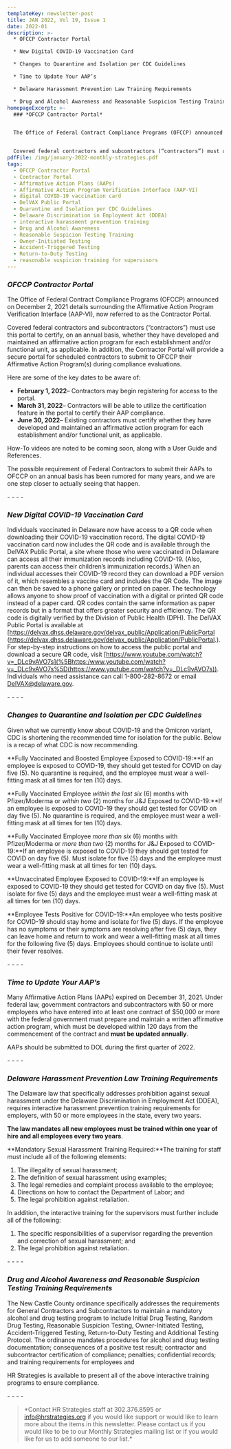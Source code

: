 ```yaml
---
templateKey: newsletter-post
title: JAN 2022, Vol 19, Issue 1
date: 2022-01
description: >-
  * OFCCP Contractor Portal

  * New Digital COVID-19 Vaccination Card

  * Changes to Quarantine and Isolation per CDC Guidelines

  * Time to Update Your AAP’s

  * Delaware Harassment Prevention Law Training Requirements

  * Drug and Alcohol Awareness and Reasonable Suspicion Testing Training Requirements
homepageExcerpt: >-
  ### *OFCCP Contractor Portal*


  The Office of Federal Contract Compliance Programs (OFCCP) announced on December 2, 2021 details surrounding the Affirmative Action Program Verification Interface (AAP-VI), now referred to as the Contractor Portal.


  Covered federal contractors and subcontractors (“contractors”) must use this portal to certify, on an annual basis, whether they have developed and maintained an affirmative action program for each establishment and/or functional unit, as applicable. In addition, the Contractor Portal will provide a secure portal for scheduled contractors to submit to OFCCP their Affirmative Action Program(s) during compliance evaluations.
pdfFile: /img/january-2022-monthly-strategies.pdf
tags:
  - OFCCP Contractor Portal
  - Contractor Portal
  - Affirmative Action Plans (AAPs)
  - Affirmative Action Program Verification Interface (AAP-VI)
  - digital COVID-19 vaccination card
  - DelVAX Public Portal
  - Quarantine and Isolation per CDC Guidelines
  - Delaware Discrimination in Employment Act (DDEA)
  - interactive harassment prevention training
  - Drug and Alcohol Awareness
  - Reasonable Suspicion Testing Training
  - Owner-Initiated Testing
  - Accident-Triggered Testing
  - Return-to-Duty Testing
  - reasonable suspicion training for supervisors
---
```

### ***OFCCP Contractor Portal***

The Office of Federal Contract Compliance Programs (OFCCP) announced on December 2, 2021 details surrounding the Affirmative Action Program Verification Interface (AAP-VI), now referred to as the Contractor Portal.

Covered federal contractors and subcontractors (“contractors”) must use this portal to certify, on an annual basis, whether they have developed and maintained an affirmative action program for each establishment and/or functional unit, as applicable. In addition, the Contractor Portal will provide a secure portal for scheduled contractors to submit to OFCCP their Affirmative Action Program(s) during compliance evaluations.

Here are some of the key dates to be aware of:

* **February 1, 2022**– Contractors may begin registering for access to the portal.
* **March 31, 2022**– Contractors will be able to utilize the certification feature in the portal to certify their AAP compliance.
* **June 30, 2022**– Existing contractors must certify whether they have developed and maintained an affirmative action program for each establishment and/or functional unit, as applicable.

How-To videos are noted to be coming soon, along with a User Guide and References.

The possible requirement of Federal Contractors to submit their AAPs to OFCCP on an annual basis has been rumored for many years, and we are one step closer to actually seeing that happen.

\- - - -

### ***New Digital COVID-19 Vaccination Card***

Individuals vaccinated in Delaware now have access to a QR code when downloading their COVID-19 vaccination record. The digital COVID-19 vaccination card now includes the QR code and is available through the DelVAX Public Portal, a site where those who were vaccinated in Delaware can access all their immunization records including COVID-19. (Also, parents can access their children’s immunization records.) When an individual accesses their COVID-19 record they can download a PDF version of it, which resembles a vaccine card and includes the QR Code. The image can then be saved to a phone gallery or printed on paper. The technology allows anyone to show proof of vaccination with a digital or printed QR code instead of a paper card. QR codes contain the same information as paper records but in a format that offers greater security and efficiency. The QR code is digitally verified by the Division of Public Health (DPH). The DelVAX Public Portal is available at [https://delvax.dhss.delaware.gov/delvax_public/Application/PublicPortal (<https://delvax.dhss.delaware.gov/delvax_public/Application/PublicPortal>.). For step-by-step instructions on how to access the public portal and download a secure QR code, visit [https://www.youtube.com/watch?v=_DLc9vAVO7s](%5Bhttps:/www.youtube.com/watch?v=_DLc9vAVO7s%5D(https://www.youtube.com/watch?v=_DLc9vAVO7s)). Individuals who need assistance can call 1-800-282-8672 or email [DelVAX@delaware.gov](DelVAX@delaware.gov).

\- - - -

### ***Changes to Quarantine and Isolation per CDC Guidelines***

Given what we currently know about COVID-19 and the Omicron variant, CDC is shortening the recommended time for isolation for the public. Below is a recap of what CDC is now recommending.

**Fully Vaccinated and Boosted Employee Exposed to COVID-19:**If an employee is exposed to COVID-19, they should get tested for COVID on day five (5). No quarantine is required, and the employee must wear a well-fitting mask at all times for ten (10) days.

**Fully Vaccinated Employee *within the last six* (6) months with Pfizer/Moderma or *within two* (2) months for J&J Exposed to COVID-19:**If an employee is exposed to COVID-19 they should get tested for COVID on day five (5). No quarantine is required, and the employee must wear a well-fitting mask at all times for ten (10) days.

**Fully Vaccinated Employee *more than six* (6) months with Pfizer/Moderma or *more than two* (2) months for J&J Exposed to COVID-19:**If an employee is exposed to COVID-19 they should get tested for COVID on day five (5). Must isolate for five (5) days and the employee must wear a well-fitting mask at all times for ten (10) days.

**Unvaccinated Employee Exposed to COVID-19:**If an employee is exposed to COVID-19 they should get tested for COVID on day five (5). Must isolate for five (5) days and the employee must wear a well-fitting mask at all times for ten (10) days.

**Employee Tests Positive for COVID-19:**An employee who tests positive for COVID-19 should stay home and isolate for five (5) days. If the employee has no symptoms or their symptoms are resolving after five (5) days, they can leave home and return to work and wear a well-fitting mask at all times for the following five (5) days. Employees should continue to isolate until their fever resolves.

\- - - -

### ***Time to Update Your AAP’s***

Many Affirmative Action Plans (AAPs) expired on December 31, 2021. Under federal law, government contractors and subcontractors with 50 or more employees who have entered into at least one contract of $50,000 or more with the federal government must prepare and maintain a written affirmative action program, which must be developed within 120 days from the commencement of the contract and **must be updated annually**.

AAPs should be submitted to DOL during the first quarter of 2022.

\- - - -

### ***Delaware Harassment Prevention Law Training Requirements***

The Delaware law that specifically addresses prohibition against sexual harassment under the Delaware Discrimination in Employment Act (DDEA), requires interactive harassment prevention training requirements for employers, with 50 or more employees in the state, every two years.

**The law mandates all new employees must be trained within one year of hire and all employees every two years**.

**Mandatory Sexual Harassment Training Required:**The training for staff must include all of the following elements:

1. The illegality of sexual harassment;
2. The definition of sexual harassment using examples;
3. The legal remedies and complaint process available to the employee;
4. Directions on how to contact the Department of Labor; and
5. The legal prohibition against retaliation.

In addition, the interactive training for the supervisors must further include all of the following:

1. The specific responsibilities of a supervisor regarding the prevention and correction of sexual harassment; and
2. The legal prohibition against retaliation.

\- - - -

### ***Drug and Alcohol Awareness and Reasonable Suspicion Testing Training Requirements***

The New Castle County ordinance specifically addresses the requirements for General Contractors and Subcontractors to maintain a mandatory alcohol and drug testing program to include Initial Drug Testing, Random Drug Testing, Reasonable Suspicion Testing, Owner-Initiated Testing, Accident-Triggered Testing, Return-to-Duty Testing and Additional Testing Protocol. The ordinance mandates procedures for alcohol and drug testing documentation; consequences of a positive test result; contractor and subcontractor certification of compliance; penalties; confidential records; and training requirements for employees and

HR Strategies is available to present all of the above interactive training programs to ensure compliance.

\- - - -

> \*Contact HR Strategies staff at 302.376.8595 or [info@hrstrategies.org](mailto:info@hrstrategies.org) if you would like support or would like to learn more about the items in this newsletter. Please contact us if you would like to be to our Monthly Strategies mailing list or if you would like for us to add someone to our list.*